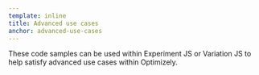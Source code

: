 ```yaml
---
template: inline
title: Advanced use cases
anchor: advanced-use-cases
---
```

These code samples can be used within Experiment JS or Variation JS to help satisfy advanced use cases within Optimizely.
